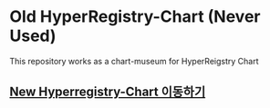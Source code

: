 # Old HyperRegistry-Chart (Never Used)
This repository works as a chart-museum for HyperReigstry Chart

## [New Hyperregistry-Chart 이동하기](https://github.com/tmax-cloud/harbor-helm)
